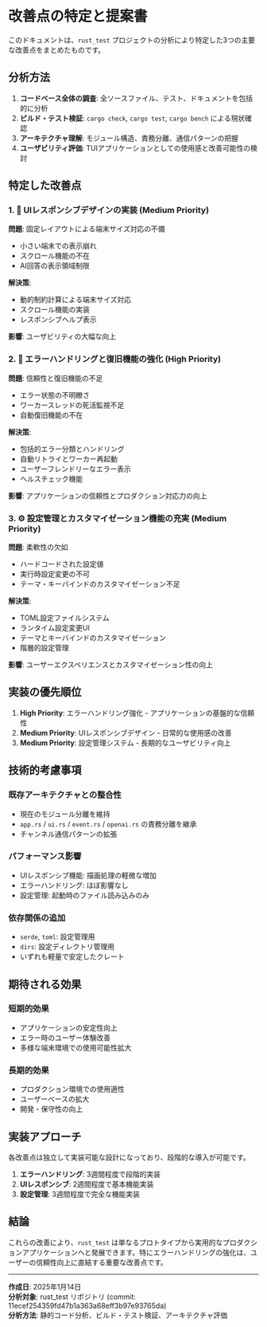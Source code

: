 # 改善点の特定と提案書

このドキュメントは、`rust_test` プロジェクトの分析により特定した3つの主要な改善点をまとめたものです。

## 分析方法

1. **コードベース全体の調査**: 全ソースファイル、テスト、ドキュメントを包括的に分析
2. **ビルド・テスト検証**: `cargo check`, `cargo test`, `cargo bench` による現状確認
3. **アーキテクチャ理解**: モジュール構造、責務分離、通信パターンの把握
4. **ユーザビリティ評価**: TUIアプリケーションとしての使用感と改善可能性の検討

## 特定した改善点

### 1. 🎨 UIレスポンシブデザインの実装 (Medium Priority)

**問題**: 固定レイアウトによる端末サイズ対応の不備
- 小さい端末での表示崩れ
- スクロール機能の不在
- AI回答の表示領域制限

**解決策**:
- 動的制約計算による端末サイズ対応
- スクロール機能の実装
- レスポンシブヘルプ表示

**影響**: ユーザビリティの大幅な向上

### 2. 🔧 エラーハンドリングと復旧機能の強化 (High Priority)

**問題**: 信頼性と復旧機能の不足
- エラー状態の不明瞭さ
- ワーカースレッドの死活監視不足
- 自動復旧機能の不在

**解決策**:
- 包括的エラー分類とハンドリング
- 自動リトライとワーカー再起動
- ユーザーフレンドリーなエラー表示
- ヘルスチェック機能

**影響**: アプリケーションの信頼性とプロダクション対応力の向上

### 3. ⚙️ 設定管理とカスタマイゼーション機能の充実 (Medium Priority)

**問題**: 柔軟性の欠如
- ハードコードされた設定値
- 実行時設定変更の不可
- テーマ・キーバインドのカスタマイゼーション不足

**解決策**:
- TOML設定ファイルシステム
- ランタイム設定変更UI
- テーマとキーバインドのカスタマイゼーション
- 階層的設定管理

**影響**: ユーザーエクスペリエンスとカスタマイゼーション性の向上

## 実装の優先順位

1. **High Priority**: エラーハンドリング強化 - アプリケーションの基盤的な信頼性
2. **Medium Priority**: UIレスポンシブデザイン - 日常的な使用感の改善
3. **Medium Priority**: 設定管理システム - 長期的なユーザビリティ向上

## 技術的考慮事項

### 既存アーキテクチャとの整合性
- 現在のモジュール分離を維持
- `app.rs` / `ui.rs` / `event.rs` / `openai.rs` の責務分離を継承
- チャンネル通信パターンの拡張

### パフォーマンス影響
- UIレスポンシブ機能: 描画処理の軽微な増加
- エラーハンドリング: ほぼ影響なし
- 設定管理: 起動時のファイル読み込みのみ

### 依存関係の追加
- `serde`, `toml`: 設定管理用
- `dirs`: 設定ディレクトリ管理用
- いずれも軽量で安定したクレート

## 期待される効果

### 短期的効果
- アプリケーションの安定性向上
- エラー時のユーザー体験改善
- 多様な端末環境での使用可能性拡大

### 長期的効果
- プロダクション環境での使用適性
- ユーザーベースの拡大
- 開発・保守性の向上

## 実装アプローチ

各改善点は独立して実装可能な設計になっており、段階的な導入が可能です。

1. **エラーハンドリング**: 3週間程度で段階的実装
2. **UIレスポンシブ**: 2週間程度で基本機能実装
3. **設定管理**: 3週間程度で完全な機能実装

## 結論

これらの改善により、`rust_test` は単なるプロトタイプから実用的なプロダクションアプリケーションへと発展できます。特にエラーハンドリングの強化は、ユーザーの信頼性向上に直結する重要な改善点です。

---

**作成日**: 2025年1月14日  
**分析対象**: rust_test リポジトリ (commit: 11ecef254359fd47b1a363a68eff3b97e93765da)  
**分析方法**: 静的コード分析、ビルド・テスト検証、アーキテクチャ評価